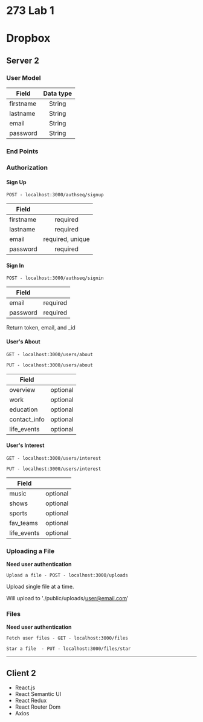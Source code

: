 # 273 Lab 1

# Dropbox

## Server 2

### User Model

| Field         | Data type     |
| --------------|:-------------:|
| firstname     | String        |
| lastname      | String        |
| email         | String        |
| password      | String        |



### End Points

### Authorization
#### Sign Up
```
POST - localhost:3000/authseq/signup
```
| Field         |      |
| --------------|:-------------:|
| firstname     | required        |
| lastname      | required        |
| email         | required, unique        |
| password      | required        |


#### Sign In
```
POST - localhost:3000/authseq/signin
```
| Field         |      |
| --------------|:-------------:|
| email         | required        |
| password      | required        |

Return token, email, and _id

#### User's About 
```
GET - localhost:3000/users/about
```
```
PUT - localhost:3000/users/about
```
| Field         |      |
| --------------|:-------------:|
| overview     | optional        |
| work      | optional        |
| education         | optional        |
| contact_info     | optional        |
| life_events     | optional        |


#### User's Interest
```
GET - localhost:3000/users/interest
```
```
PUT - localhost:3000/users/interest
```
| Field         |      |
| --------------|:-------------:|
| music     | optional        |
| shows      | optional        |
| sports         | optional        |
| fav_teams     | optional        |
| life_events     | optional        |


### Uploading a File
**Need user authentication**
```
Upload a file - POST - localhost:3000/uploads

```

Upload single file at a time.

Will upload to './public/uploads/<user@email.com>'

### Files
**Need user authentication**
```
Fetch user files - GET - localhost:3000/files

```

```
Star a file  - PUT - localhost:3000/files/star

```




---
## Client 2

* React.js
* React Semantic UI
* React Redux
* React Router Dom
* Axios
